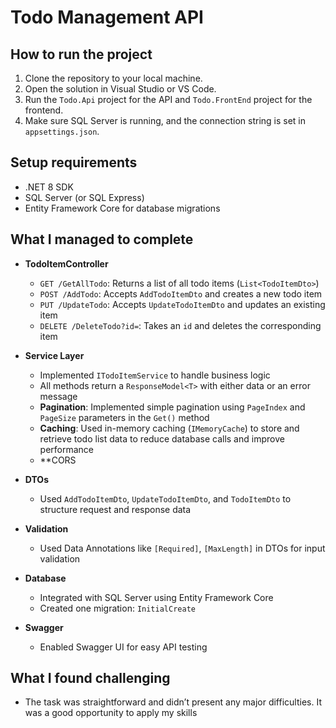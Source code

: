 ﻿# Todo Management API

## How to run the project
1. Clone the repository to your local machine.
2. Open the solution in Visual Studio or VS Code.
3. Run the `Todo.Api` project for the API and `Todo.FrontEnd` project for the frontend.
4. Make sure SQL Server is running, and the connection string is set in `appsettings.json`.

## Setup requirements
- .NET 8 SDK
- SQL Server (or SQL Express)
- Entity Framework Core for database migrations

## What I managed to complete
- **TodoItemController**
  - `GET /GetAllTodo`: Returns a list of all todo items (`List<TodoItemDto>`)
  - `POST /AddTodo`: Accepts `AddTodoItemDto` and creates a new todo item
  - `PUT /UpdateTodo`: Accepts `UpdateTodoItemDto` and updates an existing item
  - `DELETE /DeleteTodo?id=`: Takes an `id` and deletes the corresponding item

- **Service Layer**
  - Implemented `ITodoItemService` to handle business logic
  - All methods return a `ResponseModel<T>` with either data or an error message
  - **Pagination**: Implemented simple pagination using `PageIndex` and `PageSize` parameters in the `Get()` method
  - **Caching**: Used in-memory caching (`IMemoryCache`) to store and retrieve todo list data to reduce database calls and improve performance
  - **CORS 
	 

- **DTOs**
  - Used `AddTodoItemDto`, `UpdateTodoItemDto`, and `TodoItemDto` to structure request and response data

- **Validation**
  - Used Data Annotations like `[Required]`, `[MaxLength]` in DTOs for input validation

- **Database**
  - Integrated with SQL Server using Entity Framework Core
  - Created one migration: `InitialCreate`

- **Swagger**
  - Enabled Swagger UI for easy API testing

## What I found challenging
- The task was straightforward and didn’t present any major difficulties. It was a good opportunity to apply my skills




